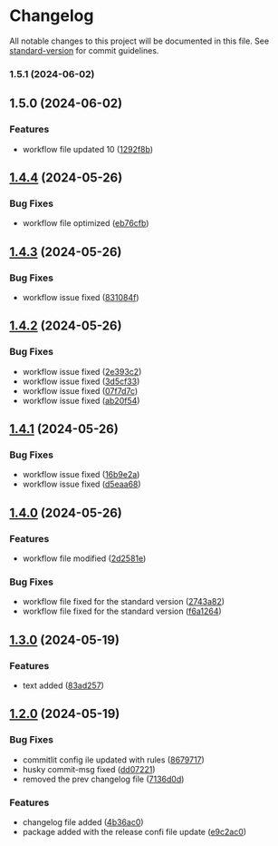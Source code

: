 # Changelog

All notable changes to this project will be documented in this file. See [standard-version](https://github.com/conventional-changelog/standard-version) for commit guidelines.

### 1.5.1 (2024-06-02)

## 1.5.0 (2024-06-02)


### Features

* workflow file updated 10 ([1292f8b](https://github.com/sarikamahboob/frontend-boilerplate-next/commit/1292f8b3b3ba1a42be48cc5e8bdbb0e5db3c5f61))

## [1.4.4](https://github.com/sarikamahboob/frontend-boilerplate-next/compare/v1.4.3...v1.4.4) (2024-05-26)


### Bug Fixes

* workflow file optimized ([eb76cfb](https://github.com/sarikamahboob/frontend-boilerplate-next/commit/eb76cfbe69448a008f25f4589ed6b055d5ba5ec6))

## [1.4.3](https://github.com/sarikamahboob/frontend-boilerplate-next/compare/v1.4.2...v1.4.3) (2024-05-26)


### Bug Fixes

* workflow issue fixed ([831084f](https://github.com/sarikamahboob/frontend-boilerplate-next/commit/831084fbef7f176fe5153ce4c34ee371f4d4ee86))

## [1.4.2](https://github.com/sarikamahboob/frontend-boilerplate-next/compare/v1.4.1...v1.4.2) (2024-05-26)


### Bug Fixes

* workflow issue fixed ([2e393c2](https://github.com/sarikamahboob/frontend-boilerplate-next/commit/2e393c2ff0441ee467d80195924ab357da72f5ed))
* workflow issue fixed ([3d5cf33](https://github.com/sarikamahboob/frontend-boilerplate-next/commit/3d5cf337c205a3cbca0efd0d0d6cbe4823d8d08b))
* workflow issue fixed ([07f7d7c](https://github.com/sarikamahboob/frontend-boilerplate-next/commit/07f7d7c42856ee2bf4ae66c6026005f04c05097d))
* workflow issue fixed ([ab20f54](https://github.com/sarikamahboob/frontend-boilerplate-next/commit/ab20f54fa5cf29d68970c239a65607289a0daddf))

## [1.4.1](https://github.com/sarikamahboob/frontend-boilerplate-next/compare/v1.4.0...v1.4.1) (2024-05-26)


### Bug Fixes

* workflow issue fixed ([16b9e2a](https://github.com/sarikamahboob/frontend-boilerplate-next/commit/16b9e2a236470319c5e9183b0e45536d9fc08c3d))
* workflow issue fixed ([d5eaa68](https://github.com/sarikamahboob/frontend-boilerplate-next/commit/d5eaa683e232b948e60c6576d7ac326ed2a48960))

## [1.4.0](https://github.com/sarikamahboob/frontend-boilerplate-next/compare/v1.3.0...v1.4.0) (2024-05-26)


### Features

* workflow file modified ([2d2581e](https://github.com/sarikamahboob/frontend-boilerplate-next/commit/2d2581ec2dcad745e6f935445142c3b3257abccd))


### Bug Fixes

* workflow file fixed for the standard version ([2743a82](https://github.com/sarikamahboob/frontend-boilerplate-next/commit/2743a82e1aa39c1bbd3cf068938d448ab174f069))
* workflow file fixed for the standard version ([f6a1264](https://github.com/sarikamahboob/frontend-boilerplate-next/commit/f6a126443f4350eba3da53e3475df80b7424fc08))

## [1.3.0](https://github.com/sarikamahboob/frontend-boilerplate-next/compare/v1.2.0...v1.3.0) (2024-05-19)


### Features

* text added ([83ad257](https://github.com/sarikamahboob/frontend-boilerplate-next/commit/83ad25715269779a64c9e85954aae4d3ca3bd520))

## [1.2.0](https://github.com/sarikamahboob/frontend-boilerplate-next/compare/v1.1.1...v1.2.0) (2024-05-19)


### Bug Fixes

* commitlit config ile updated with rules ([8679717](https://github.com/sarikamahboob/frontend-boilerplate-next/commit/867971749c7cf2d27441312a0e62f5b7eb2152e4))
* husky commit-msg fixed ([dd07221](https://github.com/sarikamahboob/frontend-boilerplate-next/commit/dd07221585d750c1ef59a11e05e8f8f4b5055218))
* removed the prev changelog file ([7136d0d](https://github.com/sarikamahboob/frontend-boilerplate-next/commit/7136d0d296de8025ccc46a3e72c84b15be766e45))


### Features

* changelog file added ([4b36ac0](https://github.com/sarikamahboob/frontend-boilerplate-next/commit/4b36ac0b265ff346cc086c145e25ef188e9e3d6f))
* package added with the release confi file update ([e9c2ac0](https://github.com/sarikamahboob/frontend-boilerplate-next/commit/e9c2ac003295b07f57698934f0d09a03dfeac967))
